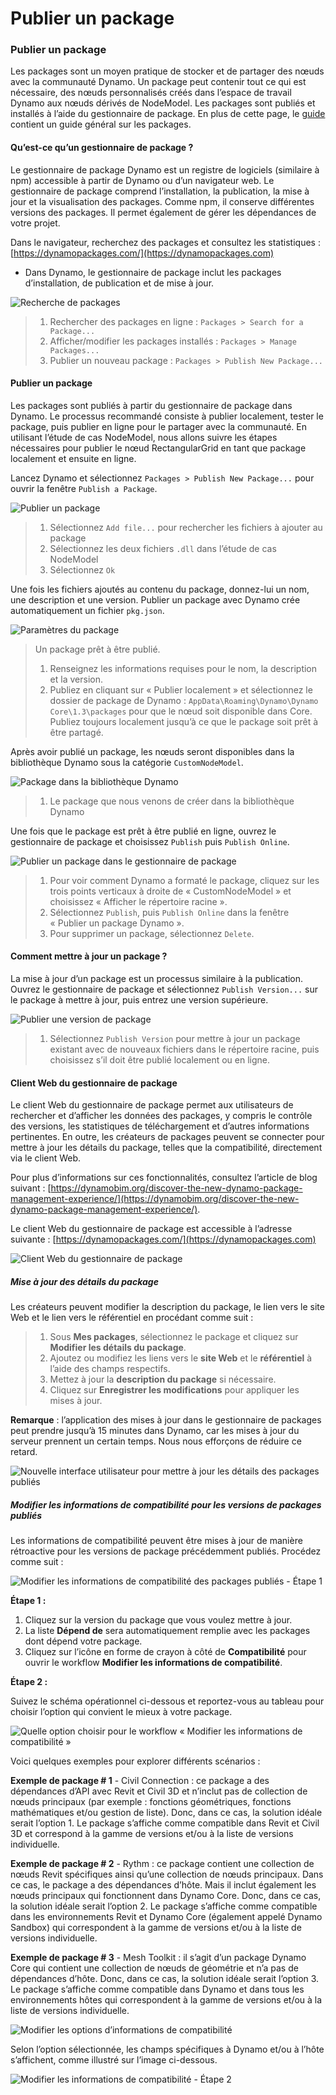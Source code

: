 # Publier un package 

### Publier un package <a href="#publish-a-package" id="publish-a-package"></a>

Les packages sont un moyen pratique de stocker et de partager des nœuds avec la communauté Dynamo. Un package peut contenir tout ce qui est nécessaire, des nœuds personnalisés créés dans l’espace de travail Dynamo aux nœuds dérivés de NodeModel. Les packages sont publiés et installés à l’aide du gestionnaire de package. En plus de cette page, le [guide](https://primer2.dynamobim.org/6_custom_nodes_and_packages/6-2_packages/1-introduction) contient un guide général sur les packages.

#### Qu’est-ce qu’un gestionnaire de package ? <a href="#what-is-a-package-manager" id="what-is-a-package-manager"></a>

Le gestionnaire de package Dynamo est un registre de logiciels (similaire à npm) accessible à partir de Dynamo ou d’un navigateur web. Le gestionnaire de package comprend l’installation, la publication, la mise à jour et la visualisation des packages. Comme npm, il conserve différentes versions des packages. Il permet également de gérer les dépendances de votre projet.

Dans le navigateur, recherchez des packages et consultez les statistiques : [https://dynamopackages.com/](https://dynamopackages.com)

* Dans Dynamo, le gestionnaire de package inclut les packages d’installation, de publication et de mise à jour.

![Recherche de packages](images/dynamopackagemanager.jpg)

> 1. Rechercher des packages en ligne : `Packages > Search for a Package...`
> 2. Afficher/modifier les packages installés : `Packages > Manage Packages...`
> 3. Publier un nouveau package : `Packages > Publish New Package...`

#### Publier un package <a href="#publishing-a-package" id="publishing-a-package"></a>

Les packages sont publiés à partir du gestionnaire de package dans Dynamo. Le processus recommandé consiste à publier localement, tester le package, puis publier en ligne pour le partager avec la communauté. En utilisant l’étude de cas NodeModel, nous allons suivre les étapes nécessaires pour publier le nœud RectangularGrid en tant que package localement et ensuite en ligne.

Lancez Dynamo et sélectionnez `Packages > Publish New Package...` pour ouvrir la fenêtre `Publish a Package`.

![Publier un package](images/dyn-publish-package-add-files.jpg)

> 1. Sélectionnez `Add file...` pour rechercher les fichiers à ajouter au package
> 2. Sélectionnez les deux fichiers `.dll` dans l’étude de cas NodeModel
> 3. Sélectionnez `Ok`

Une fois les fichiers ajoutés au contenu du package, donnez-lui un nom, une description et une version. Publier un package avec Dynamo crée automatiquement un fichier `pkg.json`.

![Paramètres du package](images/dyn-publish-package.jpg)

> Un package prêt à être publié.
>
> 1. Renseignez les informations requises pour le nom, la description et la version.
> 2. Publiez en cliquant sur « Publier localement » et sélectionnez le dossier de package de Dynamo : `AppData\Roaming\Dynamo\Dynamo Core\1.3\packages` pour que le nœud soit disponible dans Core. Publiez toujours localement jusqu’à ce que le package soit prêt à être partagé.

Après avoir publié un package, les nœuds seront disponibles dans la bibliothèque Dynamo sous la catégorie `CustomNodeModel`.

![Package dans la bibliothèque Dynamo](images/dyn-publish-package-library.jpg)

> 1. Le package que nous venons de créer dans la bibliothèque Dynamo

Une fois que le package est prêt à être publié en ligne, ouvrez le gestionnaire de package et choisissez `Publish` puis `Publish Online`.

![Publier un package dans le gestionnaire de package](images/dyn-publish-package-directory.jpg)

> 1. Pour voir comment Dynamo a formaté le package, cliquez sur les trois points verticaux à droite de « CustomNodeModel » et choisissez « Afficher le répertoire racine ».
> 2. Sélectionnez `Publish`, puis `Publish Online` dans la fenêtre « Publier un package Dynamo ».
> 3. Pour supprimer un package, sélectionnez `Delete`.

#### Comment mettre à jour un package ? <a href="#how-do-i-update-a-package" id="how-do-i-update-a-package"></a>

La mise à jour d’un package est un processus similaire à la publication. Ouvrez le gestionnaire de package et sélectionnez `Publish Version...` sur le package à mettre à jour, puis entrez une version supérieure.

![Publier une version de package](images/dyn-publish-package-version.jpg)

> 1. Sélectionnez `Publish Version` pour mettre à jour un package existant avec de nouveaux fichiers dans le répertoire racine, puis choisissez s’il doit être publié localement ou en ligne.

#### Client Web du gestionnaire de package <a href="#package-manager-web-client" id="package-manager-web-client"></a>

Le client Web du gestionnaire de package permet aux utilisateurs de rechercher et d’afficher les données des packages, y compris le contrôle des versions, les statistiques de téléchargement et d’autres informations pertinentes. En outre, les créateurs de packages peuvent se connecter pour mettre à jour les détails du package, telles que la compatibilité, directement via le client Web.

Pour plus d’informations sur ces fonctionnalités, consultez l’article de blog suivant : [https://dynamobim.org/discover-the-new-dynamo-package-management-experience/](https://dynamobim.org/discover-the-new-dynamo-package-management-experience/).

Le client Web du gestionnaire de package est accessible à l’adresse suivante : [https://dynamopackages.com/](https://dynamopackages.com)

![Client Web du gestionnaire de package](images/packagemanager-browser.jpg)

##### Mise à jour des détails du package

Les créateurs peuvent modifier la description du package, le lien vers le site Web et le lien vers le référentiel en procédant comme suit :  

> 1. Sous **Mes packages**, sélectionnez le package et cliquez sur **Modifier les détails du package**.  
> 2. Ajoutez ou modifiez les liens vers le **site Web** et le **référentiel** à l’aide des champs respectifs.  
> 3. Mettez à jour la **description du package** si nécessaire.  
> 4. Cliquez sur **Enregistrer les modifications** pour appliquer les mises à jour.  

 **Remarque** : l’application des mises à jour dans le gestionnaire de packages peut prendre jusqu’à 15 minutes dans Dynamo, car les mises à jour du serveur prennent un certain temps. Nous nous efforçons de réduire ce retard.  

 ![Nouvelle interface utilisateur pour mettre à jour les détails des packages publiés](images/Package-Manager_Image_5.png)

##### Modifier les informations de compatibilité pour les versions de packages publiés  

Les informations de compatibilité peuvent être mises à jour de manière rétroactive pour les versions de package précédemment publiés. Procédez comme suit :  

![Modifier les informations de compatibilité des packages publiés - Étape 1](images/Package-Manager_Image_6.png)

**Étape 1 :**  

1. Cliquez sur la version du package que vous voulez mettre à jour.  
2. La liste **Dépend de** sera automatiquement remplie avec les packages dont dépend votre package.  
3. Cliquez sur l’icône en forme de crayon à côté de **Compatibilité** pour ouvrir le workflow **Modifier les informations de compatibilité**.  

**Étape 2 :**  

Suivez le schéma opérationnel ci-dessous et reportez-vous au tableau pour choisir l’option qui convient le mieux à votre package.

![Quelle option choisir pour le workflow « Modifier les informations de compatibilité »](images/Package-Manager_Image_7.png)

Voici quelques exemples pour explorer différents scénarios :

**Exemple de package # 1** \- Civil Connection : ce package a des dépendances d’API avec Revit et Civil 3D et n’inclut pas de collection de nœuds principaux (par exemple : fonctions géométriques, fonctions mathématiques et/ou gestion de liste). Donc, dans ce cas, la solution idéale serait l’option 1. Le package s’affiche comme compatible dans Revit et Civil 3D et correspond à la gamme de versions et/ou à la liste de versions individuelle.

**Exemple de package # 2** \- Rythm : ce package contient une collection de nœuds Revit spécifiques ainsi qu’une collection de nœuds principaux. Dans ce cas, le package a des dépendances d’hôte. Mais il inclut également les nœuds principaux qui fonctionnent dans Dynamo Core. Donc, dans ce cas, la solution idéale serait l’option 2. Le package s’affiche comme compatible dans les environnements Revit et Dynamo Core (également appelé Dynamo Sandbox) qui correspondent à la gamme de versions et/ou à la liste de versions individuelle.

**Exemple de package # 3** \- Mesh Toolkit : il s’agit d’un package Dynamo Core qui contient une collection de nœuds de géométrie et n’a pas de dépendances d’hôte. Donc, dans ce cas, la solution idéale serait l’option 3. Le package s’affiche comme compatible dans Dynamo et dans tous les environnements hôtes qui correspondent à la gamme de versions et/ou à la liste de versions individuelle.

![Modifier les options d’informations de compatibilité](images/Package-Manager_Image_8.png)

Selon l’option sélectionnée, les champs spécifiques à Dynamo et/ou à l’hôte s’affichent, comme illustré sur l’image ci-dessous.

![Modifier les informations de compatibilité - Étape 2](images/Package-Manager_Image_9.png)
